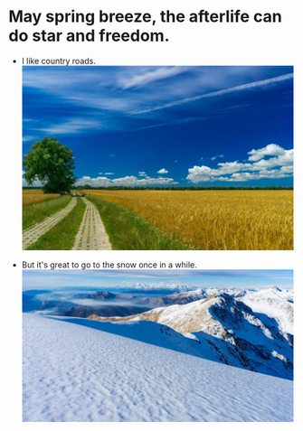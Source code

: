# May spring breeze, the afterlife can do star and freedom.

- I like country roads.
  ![road](/assert/0.png)

- But it's great to go to the snow once in a while.
  ![snow](/assert/1.png)